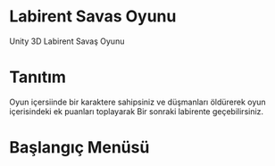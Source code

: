 # Labirent Savas Oyunu
 Unity 3D Labirent Savaş Oyunu

# Tanıtım
Oyun içersiinde bir karaktere sahipsiniz ve düşmanları öldürerek oyun içerisindeki ek puanları toplayarak Bir sonraki labirente geçebilirsiniz.

# Başlangıç Menüsü
